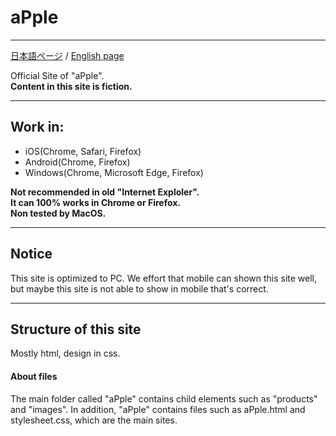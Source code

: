 # aPple
<hr>
<a href="https://shinno-0624.github.io/aPple/jp/aPple.html">日本語ページ</a>&nbsp;/&nbsp;<a href="https://shinno-0624.github.io/aPple/en/aPple.html">English page</a>
<p>Official Site of "aPple".<br><strong>Content in this site is fiction.</strong></p>
<hr>
<h2>Work in:</h2>
<ul>
  <li>iOS(Chrome, Safari, Firefox)</li>
  <li>Android(Chrome, Firefox)</li>
  <li>Windows(Chrome, Microsoft Edge, Firefox)</li>
</ul>
<p><strong>Not recommended in old "Internet Exploler".<br>It can 100% works in Chrome or Firefox.<br>Non tested by MacOS.</strong></p>
<hr>
<h2>Notice</h2>
<p>This site is optimized to PC. We effort that mobile can shown this site well, but maybe this site is not able to show in mobile that's correct.</p>
<hr>
<h2>Structure of this site</h2>
<p>Mostly html, design in css.</p>
<h4>About files</h4>
<p>The main folder called "aPple" contains child elements such as "products" and "images". In addition, "aPple" contains files such as aPple.html and stylesheet.css, which are the main sites.
